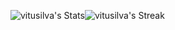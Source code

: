 ![vitusilva's Stats](https://github-readme-stats.vercel.app/api?username=vitusilva&theme=tokyonight&show_icons=true&hide_border=true&count_private=true)![vitusilva's Streak](https://github-readme-streak-stats.herokuapp.com/?user=vitusilva&theme=tokyonight&hide_border=true)
<!---
vitusilva/vitusilva is a ✨ special ✨ repository because its `README.md` (this file) appears on your GitHub profile.
You can click the Preview link to take a look at your changes.
--->
